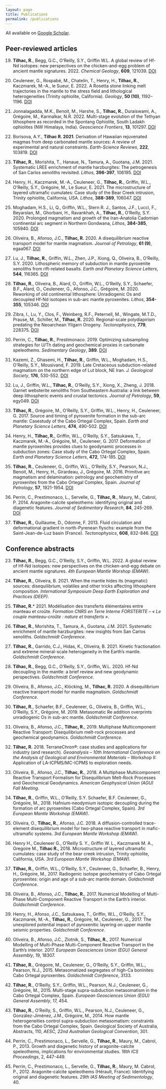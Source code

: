 ```yaml
---
layout: page
title: Publications
permalink: /publications
---
```

All available on [Google Scholar](https://scholar.google.com/citations?user=CwjYbK8AAAAJ&hl=en).

## Peer-reviewed articles

19.	**Tilhac, R.**, Begg, G.C., O’Reilly, S.Y., Griffin W.L. A global review of Hf-Nd isotopes: new perspectives on the chicken-and-egg problem of ancient mantle signatures. 2022. *Chemical Geology*, **609**, 121039. [DOI](https://doi.org/doi.org/10.1016/j.chemgeo.2022.121039)

18.	Ceuleneer, G., Rospabé, M., Chatelin, T., Henry, H., **Tilhac, R.**, Kaczmarek, M.-A., le Sueur, E. 2022. A Rosetta stone linking melt trajectories in the mantle to the stress field and lithological heterogeneities (Trinity ophiolite, California). *Geology*, **50 (10)**, 1192–1196. [DOI](https://doi.org/10.1130/G50083.1)

17.	Jonnalagadda, M.K., Benoit, M., Harshe, S., **Tilhac, R.**, Duraiswami, A., Grégoire, M., Karmalkar, N.R. 2022. Multi-stage evolution of the Tethyan lithosphere as recorded in the Spontang Ophiolite, South Ladakh ophiolites (NW Himalaya, India). *Geoscience Frontiers*, **13**, 101297. [DOI](https://doi.org/10.1016/j.gsf.2021.101297)

16.	Borisova, A.Y., **Tilhac R. 2021**. Derivation of Hawaiian rejuvenated magmas from deep carbonated mantle sources: A review of experimental and natural constraints. *Earth-Science Reviews*, **222**, 103819. [DOI](https://doi.org/10.1016/j.earscirev.2021.103819)

15.	**Tilhac, R.**, Morishita, T., Hanaue, N., Tamura, A., Guotana, J.M. 2021. Systematic LREE enrichment of mantle harzburgites: The petrogenesis of San Carlos xenoliths revisited. *Lithos*, **396-397**, 106195. [DOI](https://doi.org/10.1016/j.lithos.2021.106195)

14.	Henry, H., Kaczmarek, M.-A., Ceuleneer, G., **Tilhac, R.**, Griffin, W.L., O’Reilly, S.Y., Grégoire, M., Le Sueur, E. 2021. The microstructure of layered ultramafic cumulates: Case study of the Bear Creek intrusion, Trinity ophiolite, California, USA. *Lithos*, **388-389**, 106047. [DOI](https://doi.org/10.1016/j.lithos.2021.106047)

13.	Moghadam, H.S., Li, Q., Griffin, W.L., Stern R. J., Santos, J.F., Lucci, F., Beyarslan, M., Ghorbani, H., Ravankhah, A., **Tilhac, R.**, O’Reilly, S.Y. 2020. Prolonged magmatism and growth of the Iran-Anatolia Cadomian continental arc segment in Northern Gondwana, *Lithos*, **384-385**, 105940. [DOI](https://doi.org/10.1016/j.lithos.2020.105940)

12.	Oliveira, B., Afonso, J.C., **Tilhac, R.** 2020. A disequilibrium reactive transport model for mantle magmatism. *Journal of Petrology*, **61 (9)**, egaa067. [DOI](https://doi.org/10.1093/petrology/egaa067)

11.	Lu, J., **Tilhac, R.**, Griffin, W.L., Zhen, J.P., Xiong, Q., Oliveira, B., O’Reilly, S.Y. 2020. Lithospheric memory of subduction in mantle pyroxenite xenoliths from rift-related basalts. *Earth and Planetary Science Letters*, **544**, 116365. [DOI](https://doi.org/10.1016/j.epsl.2020.116365)

10.	**Tilhac, R.**, Oliveira, B., Alard, O., Griffin, W.L., O’Reilly, S.Y., Schaefer, B.F., Alard, O., Ceuleneer, G., Afonso, J.C., Grégoire, M. 2020. Reworking of old continental lithosphere: Unradiogenic Os and decoupled Hf-Nd isotopes in sub-arc mantle pyroxenites. *Lithos*, **354-355**, 105346. [DOI](https://doi.org/10.1016/j.lithos.2019.105346)

9.	Zibra, I., Lu, Y., Clos, F., Weinberg, R.F., Peternell, M., Wingate, M.T.D., Prause, M., Schiller, M., **Tilhac, R.** 2020. Regional-scale polydiapirism predating the Neoarchean Yilgarn Orogeny. *Tectonophysics*, **779**, 228375. [DOI](https://doi.org/10.1016/j.tecto.2020.228375)

8.	Perrin, C., **Tilhac, R.**, Prestimonaco. 2019. Optimizing subsampling strategies for U/Th dating and geochemical proxies in carbonate speleothems. *Sedimentary Geology*, **389**. [DOI](https://doi.org/10.1016/j.sedgeo.2019.06.002)

7.	Kazemi, Z., Ghasemi, H., **Tilhac, R.**, Griffin, W.L., Moghadam, H.S., O’Reilly, S.Y., Mousivand, F. 2019. Late Cretaceous subduction-related magmatism on the northern edge of Lut block, NE Iran. *J. Geological Society*, **176**, 530-552. [DOI](https://doi.org/10.1144/jgs2018-076)

6.	Lu, J., Griffin, W.L., **Tilhac, R.**, O’Reilly, S.Y., Xiong, X., Zheng, J. 2018. Garnet websterite xenoliths from Southeastern Australia: a link between deep lithospheric events and crustal tectonics. *Journal of Petrology*, **59**, egy049. [DOI](https://doi.org/10.1093/petrology/egy049)

5.	**Tilhac, R.**, Grégoire, M., O’Reilly, S.Y., Griffin, W.L., Henry, H., Ceuleneer, G. 2017. Source and timing of pyroxenite formation in the sub-arc mantle: Casestudy of the Cabo Ortegal Complex, Spain. *Earth and Planetary Science Letters*, **474**, 490-502. [DOI](https://doi.org/10.1016/j.epsl.2017.07.017)

4.	Henry, H., **Tilhac, R.**, Griffin, W.L., O’Reilly, S.Y., Satsukawa, T., Kaczmarek, M.-A., Grégoire, M., Ceuleneer, G. 2017. Deformation of mantle pyroxenites provides clues to geodynamic processes in subduction zones: Case study of the Cabo Ortegal Complex, Spain. *Earth and Planetary Science Letters*, **472**, 174-185. [DOI](https://doi.org/10.1016/j.epsl.2017.05.028)

3.	**Tilhac, R.**, Ceuleneer, G., Griffin, W.L., O’Reilly, S.Y., Pearson, N.J., Benoit, M., Henry, H., Girardeau, J., Grégoire, M. 2016. Primitive arc magmatism and delamination: petrology and geochemistry of pyroxenites from the Cabo Ortegal Complex, Spain. *Journal of Petrology*, **57**, 1921-1954. [DOI](https://doi.org/10.1093/petrology/egw064)

2.	Perrin, C., Prestimonaco, L., Servelle, G., **Tilhac, R.**, Maury, M., Cabrol, P. 2014. Aragonite-calcite speleothems: identifying original and diagenetic features. *Journal of Sedimentary Research*, **84**, 245-269. [DOI](https://doi.org/10.2110/jsr.2014.17)

1.	**Tilhac, R.**, Guillaume, D., Odonne, F. 2013. Fluid circulation and deformational gradient in north-Pyrenean flyschs: example from the Saint-Jean-de-Luz basin (France). *Tectonophysics*, **608**, 832-846. [DOI](https://doi.org/10.1016/j.tecto.2013.07.035)

## Conference abstracts

23. **Tilhac, R.**, Begg, G.C., O’Reilly, S.Y., Griffin, W.L. 2022. A global review of Hf-Nd isotopes: new perspectives on the chicken-and-egg debate on ancient mantle signatures. *4th European Mantle Worshop (EMAW)*.

22. **Tilhac, R.**, Oliveira, B. 2021. When the mantle hides its (magmatic) sources: disequilibrium, volatiles and other tricks affecting lithosphere composition. *International Symposium Deep Earth Exploration and Practices (DEEP)*.

21. **Tilhac, R.*** 2021. Modélisation des transferts élémentaires entre manteau et croûte. *Formation CNRS en Terre Interne FORSTERITE – « Le couple manteau-croûte : nature et transferts »*. 

20. **Tilhac, R.**, Morishita, T., Tamura, A., Guotana, J.M. 2021. Systematic enrichment of mantle harzburgites: new insights from San Carlos xenoliths. *Goldschmidt Conference*.

19. **Tilhac, R.**, Garrido, C.J., Hidas, K., Oliveira, B. 2021. Kinetic fractionation and extreme mineral-scale heterogeneity in the Earth’s mantle. *Goldschmidt Conference*.

18. **Tilhac, R.**, Begg, G.C., O’Reilly, S.Y., Griffin, W.L. 2020. Hf-Nd decoupling in the mantle: a brief review and new geodynamic perspectives. *Goldschmidt Conference*.

17. Oliveira, B., Afonso, J.C., Klöcking, M., **Tilhac, R.** 2020. A disequilibrium reactive transport model for mantle magmatism. *Goldschmidt Conference*.

16. **Tilhac, R.**, Schaefer, B.F., Ceuleneer, G., Oliveira, B., Griffin, W.L., O’Reilly, S.Y., Grégoire, M. 2019. Metasomatic Re addition overprints unradiogenic Os in sub-arc mantle. *Goldschmidt Conference*.

15. Oliveira, B., Afonso, J.C., **Tilhac, R.**, 2019. Multiphase Multicomponent Reactive Transport: Disequilibrium melt-rock processes and geochemical geodynamics. *Goldschmidt Conference*.

14. **Tilhac, R.** 2018. TerraneChron®: case studies and applications for industry (and research). *Geoanalysis – 10th International Conference on the Analysis of Geological and Environmental Materials* – Workshop II: Application of LA-ICPMS/MC-ICPMS to exploration needs.

13. Oliveira, B., Afonso, J.C., **Tilhac, R.**, 2018. A Multiphase Multicomponent Reactive Transport Formalism for Disequilibrium Melt-Rock Processes and Geochemical Geodynamics. *American Geophysical Union (AGU) Fall Meeting*. 

12. **Tilhac, R.**, Griffin, W.L., O’Reilly, S.Y. Schaefer, B.F. Ceuleneer, G., Grégoire, M., 2018. Hafnium-neodymium isotopic decoupling during the formation of arc pyroxenites (Cabo Ortegal Complex, Spain). *3rd European Mantle Workshop (EMAW)*.

11. Oliveira, O., **Tilhac, R.**, Afonso, J.C. 2018. A diffusion-controlled trace-element disequilibrium model for two-phase reactive transport in mafic-ultramafic systems. *3rd European Mantle Workshop (EMAW)*.

10. Henry H., Ceuleneer G., O’Reilly S. Y., Griffin W. L., Kaczmarek M. A., Gregoire M., **Tilhac R.**, 2018. Microstructure of layered ultramafic cumulates: case study of the bear creek intrusion, Trinity ophiolite, California, USA. *3rd European Mantle Workshop (EMAW)*.

9. **Tilhac, R.**, Griffin, W.L., O’Reilly, S.Y., Ceuleneer, G., Schaefer, B., Henry, H., Grégoire, M., 2017. Radiogenic isotope geochemistry of Cabo Ortegal pyroxenites: origin and age of a sub-arc mantle domain. *Goldschmidt Conference*.

8. Oliveira, B., Afonso, J.C., **Tilhac, R.**, 2017. Numerical Modelling of Multi-Phase Multi-Component Reactive Transport in the Earth’s interior. *Goldschmidt Conference*.

7. Henry, H., Afonso, J.C., Satsukawa, T., Griffin, W.L., O’Reilly, S.Y., Kaczmarek, M.-A., **Tilhac, R.**, Grégoire, M., Ceuleneer, G., 2017. The unexplored potential impact of pyroxenitic layering on upper mantle seismic properties. *Goldschmidt Conference*.

6. Oliveira, B., Afonso, J.C., Zlotnik, S., **Tilhac, R.**, 2017. Numerical Modelling of Multi-Phase Multi-Component Reactive Transport in the Earth’s interior. 2017. *European Geosciences Union (EGU) General Assembly*, 19, 18307.

5. **Tilhac, R.**, Grégoire, M., Ceuleneer, G., O’Reilly, S.Y., Griffin, W.L., Pearson, N.J., 2015. Metasomatized segregates of high-Ca boninites: Cabo Ortegal pyroxenites. *Goldschmidt Conference*, 3133.

4. **Tilhac, R.**, O’Reilly, S.Y., Griffin, W.L., Pearson, N.J., Ceuleneer, G., Grégoire, M., 2015. Multi-stage supra-subduction metasomatism in the Cabo Ortegal Complex, Spain. *European Geosciences Union (EGU) General Assembly*, 17, 454.

3. **Tilhac, R.**, O’Reilly, S., Griffin, W.L., Pearson, N.J., Ceuleneer, G., González-Jiménez, J.M., Grégoire, M., 2014. How mantle heterogeneities control supra-subduction metasomatism: constraints from the Cabo Ortegal Complex, Spain. Geological Society of Australia, Abstracts, 110, *AESC, 22nd Australian Geological Convention*, 301.

2. Perrin, C., Prestimonaco, L., Servelle, G., **Tilhac, R.**, Maury, M., Cabrol, P., 2013. Growth and diagenetic history of aragonite-calcite speleothems, implications for environmental studies. *16th ICS Proceedings*, 2, 447-449.

1. Perrin, C., Prestimonaco, L., Servelle, G., **Tilhac, R.**, Maury, M. Cabrol, P., 2012. Aragonite-calcite speleothems (Hérault, France): Identifying original and diagenetic features. *29th IAS Meeting of Sedimentology*, 40.
